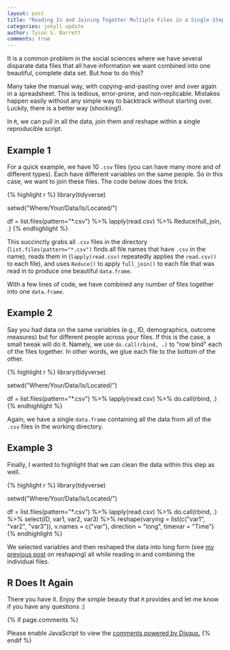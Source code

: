 ```yaml
---
layout: post
title: "Reading In and Joining Together Multiple Files in a Single Step"
categories: jekyll update
author: Tyson S. Barrett
comments: true
---
```


It is a common problem in the social sciences where we have several disparate data files that all have information we want combined into one beautiful, complete data set. But how to do this?

Many take the manual way, with copying-and-pasting over and over again in a spreadsheet. This is tedious, error-prone, and non-replicable. Mistakes happen easily without any simple way to backtrack without starting over. Luckily, there is a better way (shocking!).

In `R`, we can pull in all the data, join them and reshape within a single reproducible script. 

## Example 1

For a quick example, we have 10 `.csv` files (you can have many more and of different types). Each have different variables on the same people. So in this case, we want to join these files. The code below does the trick.

{% highlight r %}
library(tidyverse)

setwd("Where/Your/Data/Is/Located/")

df = list.files(pattern="*.csv") %>%
  lapply(read.csv) %>%
  Reduce(full_join, .)
{% endhighlight %}

This succinctly grabs all `.csv` files in the directory (`list.files(pattern="*.csv")` finds all file names that have `.csv` in the name), reads them in (`lapply(read.csv)` repeatedly applies the `read.csv()` to each file), and uses `Reduce()` to apply `full_join()` to each file that was read in to produce one beautiful `data.frame`.

With a few lines of code, we have combined any number of files together into one `data.frame`.

## Example 2

Say you had data on the same variables (e.g., ID, demographics, outcome measures) but for different people across your files. If this is the case, a small tweak will do it. Namely, we use `do.call(rbind, .)` to "row bind" each of the files together. In other words, we glue each file to the bottom of the other.

{% highlight r %}
library(tidyverse)

setwd("Where/Your/Data/Is/Located/")

df = list.files(pattern="*.csv") %>%
  lapply(read.csv) %>%
  do.call(rbind, .)
{% endhighlight %}

Again, we have a single `data.frame` containing all the data from all of the `.csv` files in the working directory.

## Example 3

Finally, I wanted to highlight that we can clean the data within this step as well.

{% highlight r %}
library(tidyverse)

setwd("Where/Your/Data/Is/Located/")

df = list.files(pattern="*.csv") %>%
  lapply(read.csv) %>%
  do.call(rbind, .) %>%
  select(ID, var1, var2, var3) %>%
  reshape(varying = list(c("var1", "var2", "var3")),
          v.names = c("var"),
          direction = "long",
          timevar = "Time")
{% endhighlight %}

We selected variables and then reshaped the data into long form (see [my previous post](https://tysonstanley.github.io//jekyll/update/2017/05/18/ReshapingWithReshape/) on reshaping) all while reading in and combining the individual files.

## R Does It Again

There you have it. Enjoy the simple beauty that `R` provides and let me know if you have any questions :) 




{% if page.comments %} 
<div id="disqus_thread"></div>
<script>
    /**
     *  RECOMMENDED CONFIGURATION VARIABLES: EDIT AND UNCOMMENT THE SECTION BELOW TO INSERT DYNAMIC VALUES FROM YOUR PLATFORM OR CMS.
     *  LEARN WHY DEFINING THESE VARIABLES IS IMPORTANT: https://disqus.com/admin/universalcode/#configuration-variables
     */
    /*
    var disqus_config = function () {
        this.page.url = page.url;  // Replace PAGE_URL with your page's canonical URL variable
        this.page.identifier = page.identifer; // Replace PAGE_IDENTIFIER with your page's unique identifier variable
    };
    */
    (function() {  // DON'T EDIT BELOW THIS LINE
        var d = document, s = d.createElement('script');
        
        s.src = '//tysonstanley.disqus.com/embed.js';
        
        s.setAttribute('data-timestamp', +new Date());
        (d.head || d.body).appendChild(s);
    })();
</script>
<noscript>Please enable JavaScript to view the <a href="https://disqus.com/?ref_noscript" rel="nofollow">comments powered by Disqus.</a></noscript>
{% endif %}



